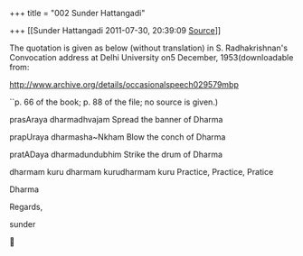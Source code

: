 +++
title = "002 Sunder Hattangadi"

+++
[[Sunder Hattangadi	2011-07-30, 20:39:09 [Source](https://groups.google.com/g/samskrita/c/aLHILb4DXbQ)]]



The quotation is given as below (without translation) in S. Radhakrishnan's Convocation address at Delhi University on5 December, 1953(downloadable from:



<http://www.archive.org/details/occasionalspeech029579mbp>

``p. 66 of the book; p. 88 of the file; no source is given.)



prasAraya dharmadhvajam  Spread the banner of Dharma



prapUraya dharmasha\~Nkham Blow the conch of Dharma



pratADaya dharmadundubhim Strike the drum of Dharma



dharmam kuru dharmam kurudharmam kuru Practice, Practice, Pratice


Dharma







Regards,





sunder



